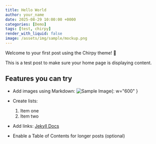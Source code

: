 ```yaml
---
title: Hello World
author: your_name
date: 2025-08-29 10:00:00 +0000
categories: [Demo]
tags: [test, chirpy]
render_with_liquid: false
image: /assets/img/sample/mockup.png
---
```


Welcome to your first post using the Chirpy theme! 🎉

This is a test post to make sure your home page is displaying content.

## Features you can try

- Add images using Markdown:
  ![Sample Image](/assets/img/sample/mockup.png){: w="600" }

- Create lists:
  1. Item one
  2. Item two

- Add links: [Jekyll Docs](https://jekyllrb.com/docs/)

- Enable a Table of Contents for longer posts (optional)

